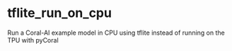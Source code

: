 # tflite_run_on_cpu
Run a Coral-AI example model in CPU using tflite instead of running on the TPU with pyCoral
